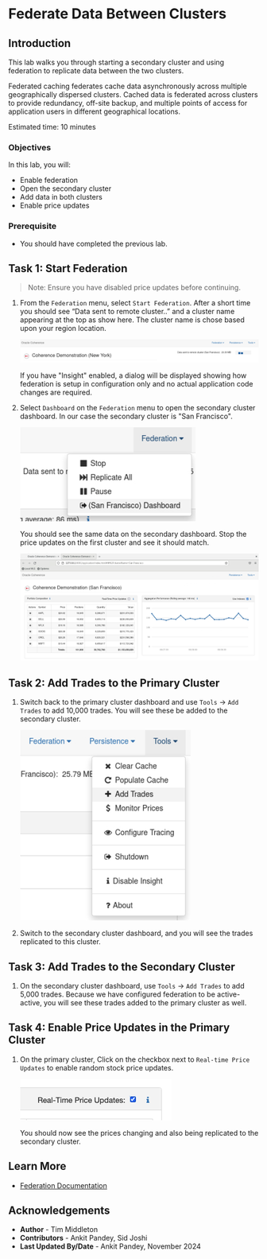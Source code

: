 # Federate Data Between Clusters

## Introduction

This lab walks you through starting a secondary cluster and using federation to replicate data between 
the two clusters.

Federated caching federates cache data asynchronously across multiple geographically 
dispersed clusters. Cached data is federated across clusters to provide redundancy, 
off-site backup, and multiple points of access for application users in different geographical locations.

Estimated time: 10 minutes

### Objectives

In this lab, you will:

* Enable federation
* Open the secondary cluster
* Add data in both clusters 
* Enable price updates

### Prerequisite

* You should have completed the previous lab.

## Task 1: Start Federation

> Note: Ensure you have disabled price updates before continuing.

1. From the `Federation` menu, select `Start Federation`. After a short time you should see “Data sent to remote cluster..” 
   and a cluster name appearing at the top as show here. The cluster name is chose based upon your region location.

   ![Federation Start](images/federation-header.png "Federation Start")

   If you have "Insight" enabled, a dialog will be displayed showing how federation is setup in configuration only and no actual application code changes are required.

2. Select `Dashboard` on the `Federation` menu to open the secondary cluster dashboard. In our case the secondary cluster is "San Francisco".
 
   ![Open Secondary](images/secondary.png "Open Secondary")

   You should see the same data on the secondary dashboard. Stop the price updates on the first cluster and see it should match.
 
   ![Open Secondary](images/secondary-cluster.png "Open Secondary")

## Task 2: Add Trades to the Primary Cluster

1. Switch back to the primary cluster dashboard and use `Tools` -> `Add Trades` to add 10,000 trades. You will see these be added to the secondary cluster.

   ![Add Trades](images/add-trades.png "Add Trades")

2. Switch to the secondary cluster dashboard, and you will see the trades replicated to this cluster.

## Task 3: Add Trades to the Secondary Cluster

1. On the secondary cluster dashboard, use `Tools` -> `Add Trades` to add 5,000 trades. Because we have configured federation to be active-active, 
   you will see these trades added to the primary cluster as well.

## Task 4: Enable Price Updates in the Primary Cluster

1. On the primary cluster, Click on the checkbox next to `Real-time Price Updates` to enable random stock price updates.
   
   ![Price Updates](images/price-updates.png "Price Updates")

   You should now see the prices changing and also being replicated to the secondary cluster.

## Learn More

* [Federation Documentation](https://docs.oracle.com/en/middleware/standalone/coherence/14.1.1.2206/administer/federating-caches-clusters.html)

## Acknowledgements

* **Author** - Tim Middleton
* **Contributors** - Ankit Pandey, Sid Joshi
* **Last Updated By/Date** - Ankit Pandey, November 2024